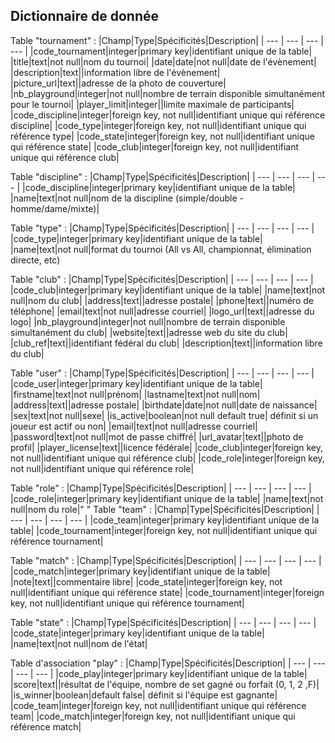 ## Dictionnaire de donnée

Table "tournament" :
|Champ|Type|Spécificités|Description|
| --- | --- | --- | --- |
|code_tournament|integer|primary key|identifiant unique de la table|
|title|text|not null|nom du tournoi|
|date|date|not null|date de l'évènement|
|description|text||information libre de l'évènement|
|picture_url|text||adresse de la photo de couverture|
|nb_playground|integer|not null|nombre de terrain disponible simultanément pour le tournoi|
|player_limit|integer||limite maximale de participants|
|code_discipline|integer|foreign key, not null|identifiant unique qui référence discipline|
|code_type|integer|foreign key, not null|identifiant unique qui référence type|
|code_state|integer|foreign key, not null|identifiant unique qui référence state|
|code_club|integer|foreign key, not null|identifiant unique qui référence club|

Table "discipline" :
|Champ|Type|Spécificités|Description|
| --- | --- | --- | --- |
|code_discipline|integer|primary key|identifiant unique de la table|
|name|text|not null|nom de la discipline (simple/double - homme/dame/mixte)|

Table "type" :
|Champ|Type|Spécificités|Description|
| --- | --- | --- | --- |
|code_type|integer|primary key|identifiant unique de la table|
|name|text|not null|format du tournoi (All vs All, championnat, élimination directe, etc)

Table "club" :
|Champ|Type|Spécificités|Description|
| --- | --- | --- | --- |
|code_club|integer|primary key|identifiant unique de la table|
|name|text|not null|nom du club|
|address|text||adresse postale|
|phone|text||numéro de téléphone|
|email|text|not null|adresse courriel|
|logo_url|text||adresse du logo|
|nb_playground|integer|not null|nombre de terrain disponible simultanément du club|
|website|text||adresse web du site du club|
|club_ref|text||identifiant fédéral du club|
|description|text||information libre du club|

Table "user" :
|Champ|Type|Spécificités|Description|
| --- | --- | --- | --- |
|code_user|integer|primary key|identifiant unique de la table|
|firstname|text|not null|prénom|
|lastname|text|not null|nom|
|address|text||adresse postale|
|birthdate|date|not null|date de naissance|
|sex|text|not null|sexe|
|is_active|boolean|not null default true| définit si un joueur est actif ou non|
|email|text|not null|adresse courriel|
|password|text|not null|mot de passe chiffré|
|url_avatar|text||photo de profil|
|player_license|text||licence fédérale|
|code_club|integer|foreign key, not null|identifiant unique qui référence club|
|code_role|integer|foreign key, not null|identifiant unique qui référence role|

Table "role" :
|Champ|Type|Spécificités|Description|
| --- | --- | --- | --- |
|code_role|integer|primary key|identifiant unique de la table|
|name|text|not null|nom du role|"
"
Table "team" :
|Champ|Type|Spécificités|Description|
| --- | --- | --- | --- |
|code_team|integer|primary key|identifiant unique de la table|
|code_tournament|integer|foreign key, not null|identifiant unique qui référence tournament|

Table "match" :
|Champ|Type|Spécificités|Description|
| --- | --- | --- | --- |
|code_match|integer|primary key|identifiant unique de la table|
|note|text||commentaire libre|
|code_state|integer|foreign key, not null|identifiant unique qui référence state|
|code_tournament|integer|foreign key, not null|identifiant unique qui référence tournament|

Table "state" :
|Champ|Type|Spécificités|Description|
| --- | --- | --- | --- |
|code_state|integer|primary key|identifiant unique de la table|
|name|text|not null|nom de l'état|

Table d'association "play" :
|Champ|Type|Spécificités|Description|
| --- | --- | --- | --- |
|code_play|integer|primary key|identifiant unique de la table|
|score|text||résultat de l'équipe, nombre de set gagné ou forfait (0, 1, 2 ,F)|
|is_winner|boolean|default false| définit si l'équipe est gagnante|
|code_team|integer|foreign key, not null|identifiant unique qui référence team|
|code_match|integer|foreign key, not null|identifiant unique qui référence match|
